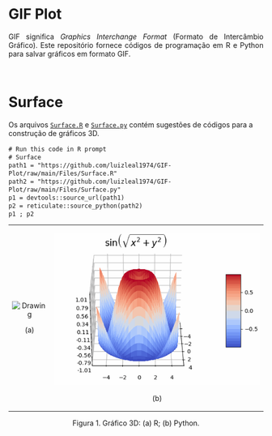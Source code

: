 # GIF Plot

<p align="justify">GIF significa <i>Graphics Interchange Format</i> (Formato de Intercâmbio Gráfico). Este repositório fornece códigos de programação em R e Python para salvar gráficos em formato GIF.</p>
  
</br>

# Surface

Os arquivos <a target='_blank' rel='noopener noreferrer' href='https://github.com/luizleal1974/GIF-Plot/blob/main/Files/Surface.R'><code>Surface.R</code></a> e <a target='_blank' rel='noopener noreferrer' href='https://github.com/luizleal1974/GIF-Plot/blob/main/Files/Surface.py'><code>Surface.py</code></a> contém sugestões de códigos para a construção de gráficos 3D.

```{r}
# Run this code in R prompt
# Surface
path1 = "https://github.com/luizleal1974/GIF-Plot/raw/main/Files/Surface.R"
path2 = "https://github.com/luizleal1974/GIF-Plot/raw/main/Files/Surface.py"
p1 = devtools::source_url(path1)
p2 = reticulate::source_python(path2)
p1 ; p2
```


<table width="100%">
<tr>
<td><p align="center"><img src="/Files/Surface_R.gif" height="300" width="300" alt="Drawing"/></p><p align="center">(a)</p></td>
<td><p align="center"><img src="/Files/Surface_Python.gif" height="300" width="450" alt="Drawing"/></p><p align="center">(b)</p></td>
</tr>
</table>

<div align="center">Figura 1. Gráfico 3D: (a) R; (b) Python.</div>
